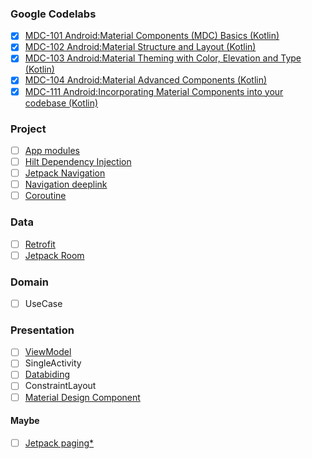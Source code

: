 ### Google Codelabs
- [x] [MDC-101 Android:Material Components (MDC) Basics (Kotlin)](https://codelabs.developers.google.com/codelabs/mdc-101-kotlin)
- [x] [MDC-102 Android:Material Structure and Layout (Kotlin)](https://codelabs.developers.google.com/codelabs/mdc-102-kotlin)
- [x] [MDC-103 Android:Material Theming with Color, Elevation and Type (Kotlin)](https://codelabs.developers.google.com/codelabs/mdc-103-kotlin)
- [x] [MDC-104 Android:Material Advanced Components (Kotlin)](https://codelabs.developers.google.com/codelabs/mdc-104-kotlin)
- [x] [MDC-111 Android:Incorporating Material Components into your codebase (Kotlin)](https://codelabs.developers.google.com/codelabs/mdc-111-kotlin)

### Project
- [ ] [App modules](https://developer.android.com/studio/projects#ApplicationModules)
- [ ] [Hilt Dependency Injection](https://developer.android.com/jetpack/androidx/releases/hilt)
- [ ] [Jetpack Navigation](https://developer.android.com/guide/navigation)
- [ ] [Navigation deeplink](https://developer.android.com/guide/navigation/navigation-deep-link)
- [ ] [Coroutine](https://developer.android.com/topic/libraries/architecture/coroutines)

### Data
- [ ] [Retrofit](https://square.github.io/retrofit/)
- [ ] [Jetpack Room](https://developer.android.com/jetpack/androidx/releases/room)

### Domain
- [ ] UseCase

### Presentation
- [ ] [ViewModel](https://developer.android.com/topic/libraries/architecture/viewmodel)
- [ ] SingleActivity
- [ ] [Databiding](https://developer.android.com/topic/libraries/data-binding)
- [ ] ConstraintLayout
- [ ] [Material Design Component](https://material.io/develop/android)

#### Maybe
- [ ] [Jetpack paging*](https://developer.android.com/jetpack/androidx/releases/paging)
